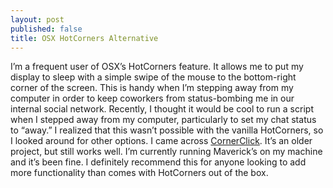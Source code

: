 ```yaml
---
layout: post
published: false
title: OSX HotCorners Alternative
---
```

I’m a frequent user of OSX’s HotCorners feature. It allows me to put my display to sleep with a simple swipe of the mouse to the bottom-right corner of the screen. This is handy when I’m stepping away from my computer in order to keep coworkers from status-bombing me in our internal social network. Recently, I thought it would be cool to run a script when I stepped away from my computer, particularly to set my chat status to “away.” I realized that this wasn’t possible with the vanilla HotCorners, so I looked around for other options. I came across [CornerClick](http://gschueler.github.io/CornerClick/download.html). It’s an older project, but still works well. I’m currently running Maverick’s on my machine and it’s been fine. I definitely recommend this for anyone looking to add more functionality than comes with HotCorners out of the box.